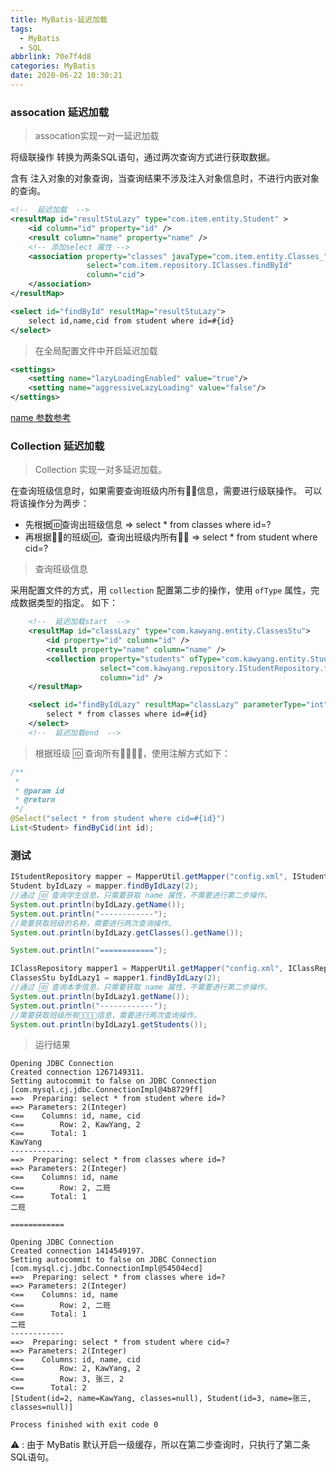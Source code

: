 ```yaml
---
title: MyBatis-延迟加载
tags:
  - MyBatis
  - SQL
abbrlink: 70e7f4d8
categories: MyBatis
date: 2020-06-22 10:30:21
---
```


### assocation 延迟加载

> assocation实现一对一延迟加载

将级联操作 转换为两条SQL语句，通过两次查询方式进行获取数据。

含有 注入对象的对象查询，当查询结果不涉及注入对象信息时，不进行内嵌对象的查询。

```xml
<!--  延迟加载  -->
<resultMap id="resultStuLazy" type="com.item.entity.Student" >
    <id column="id" property="id" />
    <result column="name" property="name" />
    <!-- 添加select 属性 -->
    <association property="classes" javaType="com.item.entity.Classes_"
                 select="com.item.repository.IClasses.findById"
                 column="cid">
    </association>
</resultMap>

<select id="findById" resultMap="resultStuLazy">
    select id,name,cid from student where id=#{id}
</select>
```


> 在全局配置文件中开启延迟加载


```xml
<settings>
    <setting name="lazyLoadingEnabled" value="true"/> 
    <setting name="aggressiveLazyLoading" value="false"/>
</settings>
```
[name 参数参考](https://www.jianshu.com/p/6f5b42d52d38)


### Collection 延迟加载

> Collection 实现一对多延迟加载。

在查询班级信息时，如果需要查询班级内所有👨‍🎓信息，需要进行级联操作。
可以将该操作分为两步：

- 先根据🆔查询出班级信息 => select * from classes where id=?
- 再根据👩‍🎓的班级🆔，查询出班级内所有👨‍🎓 => select * from student where cid=?

> 查询班级信息

采用配置文件的方式，用 `collection` 配置第二步的操作，使用 `ofType` 属性，完成数据类型的指定。
如下：
```xml
    <!--  延迟加载start  -->
    <resultMap id="classLazy" type="com.kawyang.entity.ClassesStu">
        <id property="id" column="id" />
        <result property="name" column="name" />
        <collection property="students" ofType="com.kawyang.entity.Student"
                    select="com.kawyang.repository.IStudentRepository.findByCid"
                    column="id" />
    </resultMap>

    <select id="findByIdLazy" resultMap="classLazy" parameterType="int">
        select * from classes where id=#{id}
    </select>
    <!--  延迟加载end  -->
```

> 根据班级 🆔 查询所有👩‍🎓👨‍🎓，使用注解方式如下：


```java
/**
 *
 * @param id
 * @return
 */
@Select("select * from student where cid=#{id}")
List<Student> findByCid(int id);
```

### 测试

```java
IStudentRepository mapper = MapperUtil.getMapper("config.xml", IStudentRepository.class);
Student byIdLazy = mapper.findByIdLazy(2);
//通过 🆔 查询学生信息，只需要获取 name 属性，不需要进行第二步操作。
System.out.println(byIdLazy.getName());
System.out.println("------------");
//需要获取班级的名称，需要进行两次查询操作。
System.out.println(byIdLazy.getClasses().getName());

System.out.println("============");

IClassRepository mapper1 = MapperUtil.getMapper("config.xml", IClassRepository.class);
ClassesStu byIdLazy1 = mapper1.findByIdLazy(2);
//通过 🆔 查询本季信息，只需要获取 name 属性，不需要进行第二步操作。
System.out.println(byIdLazy1.getName());
System.out.println("------------");
//需要获取班级所有👩‍🎓👨‍🎓信息，需要进行两次查询操作。
System.out.println(byIdLazy1.getStudents());
```

> 运行结果

```shell
Opening JDBC Connection
Created connection 1267149311.
Setting autocommit to false on JDBC Connection [com.mysql.cj.jdbc.ConnectionImpl@4b8729ff]
==>  Preparing: select * from student where id=?
==> Parameters: 2(Integer)
<==    Columns: id, name, cid
<==        Row: 2, KawYang, 2
<==      Total: 1
KawYang
------------
==>  Preparing: select * from classes where id=?
==> Parameters: 2(Integer)
<==    Columns: id, name
<==        Row: 2, 二班
<==      Total: 1
二班

============

Opening JDBC Connection
Created connection 1414549197.
Setting autocommit to false on JDBC Connection [com.mysql.cj.jdbc.ConnectionImpl@54504ecd]
==>  Preparing: select * from classes where id=?
==> Parameters: 2(Integer)
<==    Columns: id, name
<==        Row: 2, 二班
<==      Total: 1
二班
------------
==>  Preparing: select * from student where cid=?
==> Parameters: 2(Integer)
<==    Columns: id, name, cid
<==        Row: 2, KawYang, 2
<==        Row: 3, 张三, 2
<==      Total: 2
[Student(id=2, name=KawYang, classes=null), Student(id=3, name=张三, classes=null)]

Process finished with exit code 0

```

⚠️ : 由于 MyBatis 默认开启一级缓存，所以在第二步查询时，只执行了第二条SQL语句。
